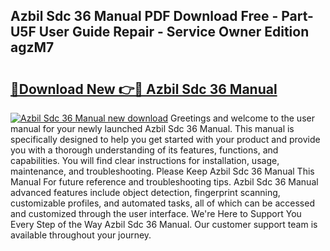 ## Azbil Sdc 36 Manual PDF Download Free - Part-U5F User Guide Repair - Service Owner Edition agzM7

# <h2><a href="http://cf19238.oget.top/?id=Azbil+Sdc+36+Manual">🔗Download New 👉🔴 Azbil Sdc 36 Manual</a></h2>

[![Azbil Sdc 36 Manual new download](https://i.imgur.com/5g1atiW.png)](http://cf19238.oget.top/?id=Azbil+Sdc+36+Manual)
Greetings and welcome to the user manual for your newly launched Azbil Sdc 36 Manual. This manual is specifically designed to help you get started with your product and provide you with a thorough understanding of its features, functions, and capabilities. You will find clear instructions for installation, usage, maintenance, and troubleshooting. Please Keep Azbil Sdc 36 Manual This Manual For future reference and troubleshooting tips. Azbil Sdc 36 Manual advanced features include object detection, fingerprint scanning, customizable profiles, and automated tasks, all of which can be accessed and customized through the user interface. We're Here to Support You Every Step of the Way Azbil Sdc 36 Manual. Our customer support team is available throughout your journey.
